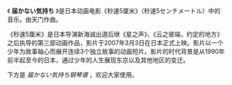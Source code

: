 

《 **届かない気持ち** 》是日本动画电影《秒速5厘米》（秒速5センチメートル）中的音乐。由天门作曲。

《秒速5厘米》是日本导演新海诚出道后继《星之声》、《云之彼端，约定的地方》之后执导的第三部动画作品，影片于2007年3月3日在日本正式上映。影片以一个少年为故事轴心而展开连续3个独立故事的动画短片。影片的时代背景是从1990年前半起至今的日本，通过少年的人生展现东京以及其他地区的变迁。

下方是 _届かない気持ち钢琴谱_ ，欢迎大家使用。

